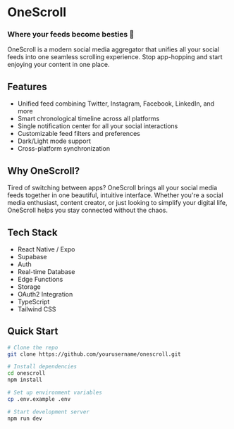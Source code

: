 # OneScroll
### Where your feeds become besties 🤝

OneScroll is a modern social media aggregator that unifies all your social feeds into one seamless scrolling experience. Stop app-hopping and start enjoying your content in one place.

## Features
- Unified feed combining Twitter, Instagram, Facebook, LinkedIn, and more
- Smart chronological timeline across all platforms  
- Single notification center for all your social interactions
- Customizable feed filters and preferences
- Dark/Light mode support
- Cross-platform synchronization

## Why OneScroll?
Tired of switching between apps? OneScroll brings all your social media feeds together in one beautiful, intuitive interface. Whether you're a social media enthusiast, content creator, or just looking to simplify your digital life, OneScroll helps you stay connected without the chaos.

## Tech Stack
- React Native / Expo
- Supabase
 - Auth
 - Real-time Database
 - Edge Functions
 - Storage
- OAuth2 Integration
- TypeScript
- Tailwind CSS

## Quick Start

```bash
# Clone the repo
git clone https://github.com/yourusername/onescroll.git

# Install dependencies
cd onescroll
npm install

# Set up environment variables
cp .env.example .env

# Start development server
npm run dev
